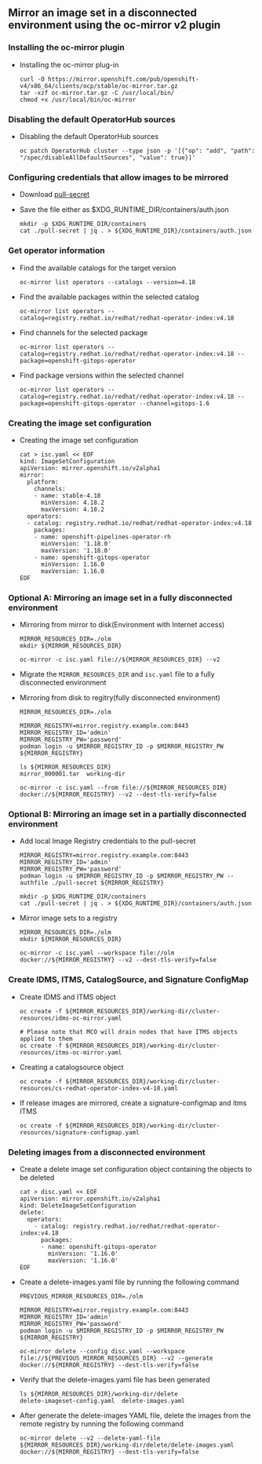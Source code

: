 ## Mirror an image set in a disconnected environment using the oc-mirror v2 plugin


### Installing the oc-mirror plugin

* Installing the oc-mirror plug-in
  ```
  curl -O https://mirror.openshift.com/pub/openshift-v4/x86_64/clients/ocp/stable/oc-mirror.tar.gz
  tar -xzf oc-mirror.tar.gz -C /usr/local/bin/
  chmod +x /usr/local/bin/oc-mirror
  ```

### Disabling the default OperatorHub sources
* Disabling the default OperatorHub sources
  ```
  oc patch OperatorHub cluster --type json -p '[{"op": "add", "path": "/spec/disableAllDefaultSources", "value": true}]'
  ```

### Configuring credentials that allow images to be mirrored

* Download [pull-secret](https://console.redhat.com/openshift/install/pull-secret)
  
* Save the file either as $XDG_RUNTIME_DIR/containers/auth.json
  ```
  mkdir -p $XDG_RUNTIME_DIR/containers
  cat ./pull-secret | jq . > ${XDG_RUNTIME_DIR}/containers/auth.json
  ```

### Get operator information

* Find the available catalogs for the target version
  ```
  oc-mirror list operators --catalogs --version=4.18
  ```

* Find the available packages within the selected catalog
  ```
  oc-mirror list operators --catalog=registry.redhat.io/redhat/redhat-operator-index:v4.18
  ```

* Find channels for the selected package
  ```
  oc-mirror list operators --catalog=registry.redhat.io/redhat/redhat-operator-index:v4.18 --package=openshift-gitops-operator
  ```

* Find package versions within the selected channel
  ```
  oc-mirror list operators --catalog=registry.redhat.io/redhat/redhat-operator-index:v4.18 --package=openshift-gitops-operator --channel=gitops-1.6
  ```

### Creating the image set configuration

* Creating the image set configuration
  ```
  cat > isc.yaml << EOF
  kind: ImageSetConfiguration
  apiVersion: mirror.openshift.io/v2alpha1
  mirror:
    platform:
      channels:
      - name: stable-4.18
        minVersion: 4.18.2
        maxVersion: 4.18.2
    operators:
    - catalog: registry.redhat.io/redhat/redhat-operator-index:v4.18
      packages:
      - name: openshift-pipelines-operator-rh
        minVersion: '1.18.0'
        maxVersion: '1.18.0'
      - name: openshift-gitops-operator
        minVersion: 1.16.0
        maxVersion: 1.16.0
  EOF
  ```
  
### Optional A: Mirroring an image set in a fully disconnected environment
* Mirroring from mirror to disk(Environment with Internet access) 
  ```
  MIRROR_RESOURCES_DIR=./olm
  mkdir ${MIRROR_RESOURCES_DIR}

  oc-mirror -c isc.yaml file://${MIRROR_RESOURCES_DIR} --v2
  ```

* Migrate the `MIRROR_RESOURCES_DIR` and `isc.yaml` file to a fully disconnected environment

* Mirroring from disk to regitry(fully disconnected environment)
  ```
  MIRROR_RESOURCES_DIR=./olm
  
  MIRROR_REGISTRY=mirror.registry.example.com:8443
  MIRROR_REGISTRY_ID='admin'
  MIRROR_REGISTRY_PW='password'
  podman login -u $MIRROR_REGISTRY_ID -p $MIRROR_REGISTRY_PW ${MIRROR_REGISTRY}

  ls ${MIRROR_RESOURCES_DIR}
  mirror_000001.tar  working-dir

  oc-mirror -c isc.yaml --from file://${MIRROR_RESOURCES_DIR} docker://${MIRROR_REGISTRY} --v2 --dest-tls-verify=false
  ```

### Optional B: Mirroring an image set in a partially disconnected environment

* Add local Image Registry credentials to the pull-secret
  ```
  MIRROR_REGISTRY=mirror.registry.example.com:8443
  MIRROR_REGISTRY_ID='admin'
  MIRROR_REGISTRY_PW='password'
  podman login -u $MIRROR_REGISTRY_ID -p $MIRROR_REGISTRY_PW --authfile ./pull-secret ${MIRROR_REGISTRY}

  mkdir -p $XDG_RUNTIME_DIR/containers 
  cat ./pull-secret | jq . > ${XDG_RUNTIME_DIR}/containers/auth.json
  ```

* Mirror image sets to a registry
  ```
  MIRROR_RESOURCES_DIR=./olm
  mkdir ${MIRROR_RESOURCES_DIR}

  oc-mirror -c isc.yaml --workspace file://olm docker://${MIRROR_REGISTRY} --v2 --dest-tls-verify=false
  ```
  
### Create IDMS, ITMS, CatalogSource, and Signature ConfigMap

* Create IDMS and ITMS object 
  ```
  oc create -f ${MIRROR_RESOURCES_DIR}/working-dir/cluster-resources/idms-oc-mirror.yaml

  # Please note that MCO will drain nodes that have ITMS objects applied to them
  oc create -f ${MIRROR_RESOURCES_DIR}/working-dir/cluster-resources/itms-oc-mirror.yaml  
  ```
* Creating a catalogsource object
  ```
  oc create -f ${MIRROR_RESOURCES_DIR}/working-dir/cluster-resources/cs-redhat-operator-index-v4-18.yaml  
  ```
* If release images are mirrored, create a signature-configmap and itms ITMS
  ```
  oc create -f ${MIRROR_RESOURCES_DIR}/working-dir/cluster-resources/signature-configmap.yaml
  ```

### Deleting images from a disconnected environment 

* Create a delete image set configuration object containing the objects to be deleted
  ```
  cat > disc.yaml << EOF
  apiVersion: mirror.openshift.io/v2alpha1
  kind: DeleteImageSetConfiguration
  delete:
    operators:
      - catalog: registry.redhat.io/redhat/redhat-operator-index:v4.18
        packages:
        - name: openshift-gitops-operator
          minVersion: '1.16.0'
          maxVersion: '1.16.0'
  EOF
  ```
* Create a delete-images.yaml file by running the following command
  ```
  PREVIOUS_MIRROR_RESOURCES_DIR=./olm
  
  MIRROR_REGISTRY=mirror.registry.example.com:8443
  MIRROR_REGISTRY_ID='admin'
  MIRROR_REGISTRY_PW='password'
  podman login -u $MIRROR_REGISTRY_ID -p $MIRROR_REGISTRY_PW ${MIRROR_REGISTRY}
  
  oc-mirror delete --config disc.yaml --workspace file://${PREVIOUS_MIRROR_RESOURCES_DIR} --v2 --generate docker://${MIRROR_REGISTRY} --dest-tls-verify=false
  ```
* Verify that the delete-images.yaml file has been generated
  ```
  ls ${MIRROR_RESOURCES_DIR}/working-dir/delete
  delete-imageset-config.yaml  delete-images.yaml
  ```
* After generate the delete-images YAML file, delete the images from the remote registry by running the following command
  ```
  oc-mirror delete --v2 --delete-yaml-file ${MIRROR_RESOURCES_DIR}/working-dir/delete/delete-images.yaml docker://${MIRROR_REGISTRY} --dest-tls-verify=false
  ```
